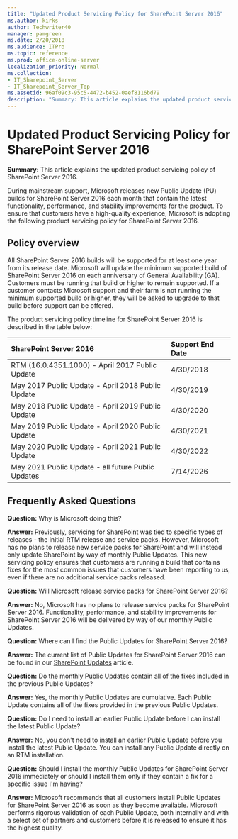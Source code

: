```yaml
---
title: "Updated Product Servicing Policy for SharePoint Server 2016"
ms.author: kirks
author: Techwriter40
manager: pamgreen
ms.date: 2/20/2018
ms.audience: ITPro
ms.topic: reference
ms.prod: office-online-server
localization_priority: Normal
ms.collection:
- IT_Sharepoint_Server
- IT_Sharepoint_Server_Top
ms.assetid: 96af09c3-95c5-4472-b452-0aef8116bd79
description: "Summary: This article explains the updated product servicing policy of SharePoint Server 2016."
---
```


# Updated Product Servicing Policy for SharePoint Server 2016

 **Summary:** This article explains the updated product servicing policy of SharePoint Server 2016. 
  
During mainstream support, Microsoft releases new Public Update (PU) builds for SharePoint Server 2016 each month that contain the latest functionality, performance, and stability improvements for the product. To ensure that customers have a high-quality experience, Microsoft is adopting the following product servicing policy for SharePoint Server 2016.
  
## Policy overview

All SharePoint Server 2016 builds will be supported for at least one year from its release date. Microsoft will update the minimum supported build of SharePoint Server 2016 on each anniversary of General Availability (GA). Customers must be running that build or higher to remain supported. If a customer contacts Microsoft support and their farm is not running the minimum supported build or higher, they will be asked to upgrade to that build before support can be offered.
  
The product servicing policy timeline for SharePoint Server 2016 is described in the table below:
  
|**SharePoint Server 2016**|**Support End Date**|
|:-----|:-----|
|RTM (16.0.4351.1000) - April 2017 Public Update  <br/> |4/30/2018  <br/> |
|May 2017 Public Update - April 2018 Public Update  <br/> |4/30/2019  <br/> |
|May 2018 Public Update - April 2019 Public Update  <br/> |4/30/2020  <br/> |
|May 2019 Public Update - April 2020 Public Update  <br/> |4/30/2021  <br/> |
|May 2020 Public Update - April 2021 Public Update  <br/> |4/30/2022  <br/> |
|May 2021 Public Update - all future Public Updates  <br/> |7/14/2026  <br/> |
   
## Frequently Asked Questions

 **Question:** Why is Microsoft doing this? 
  
 **Answer:** Previously, servicing for SharePoint was tied to specific types of releases - the initial RTM release and service packs. However, Microsoft has no plans to release new service packs for SharePoint and will instead only update ﻿SharePoint by way of monthly Public Updates. This new servicing policy ensures that customers are running a build that contains fixes for the most common issues that customers have been reporting to us, even if there are no additional service packs released. 
  
 **Question:** Will Microsoft release service packs for SharePoint Server 2016? 
  
 **﻿Answer:** No, Microsoft has no plans to release service packs for SharePoint Server 2016. ﻿Functionality, performance, and stability improvements for SharePoint Server 2016 will be delivered by way of our monthly Public Updates. 
  
 **﻿Question:** Where can I find the Public Updates for SharePoint Server 2016? 
  
 **﻿Answer:** The current list of Public Updates for SharePoint Server 2016 can be found in our [SharePoint Updates](https://technet.microsoft.com/en-us/library/mt715807%28v=office.16%29.aspx) article. 
  
 **﻿Question:** Do the monthly Public Updates contain all of the fixes included in the previous Public Updates? 
  
 **﻿Answer:** Yes, the monthly Public Updates are cumulative. ﻿Each Public Update contains all of the fixes provided in the previous Public Updates. 
  
 **Question:** Do I need to install an earlier Public Update before I can install the latest Public Update? 
  
 **﻿Answer:** No, you don't need to install an earlier Public Update before you install the latest Public Update. You can install any Public Update directly on an RTM installation. 
  
 **Question:** Should I install the monthly Public Updates for SharePoint Server 2016 immediately or should I install them only if they contain a fix for a specific issue I'm having? 
  
 **﻿Answer:** Microsoft recommends that all customers install Public Updates for SharePoint Server 2016 as soon as they become available. Microsoft performs rigorous validation of each Public Update, both internally and with a select set of partners and customers before it is released to ensure it has the highest quality. 
  

